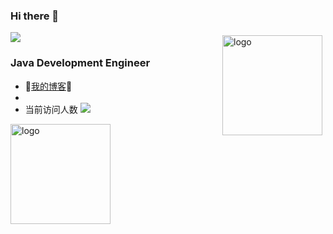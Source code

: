 ### Hi there 👋
![](http://antzuhl.cn:4000/get/@antzuhl.readme)
<img src="https://github-readme-stats.vercel.app/api?username=polaris1119&show_icons=true" alt="logo" height="160" align="right" style="margin: 5px; margin-bottom: 20px;" />
### Java Development Engineer
- 🚩[我的博客](https://www.cnblogs.com/xiaochenNN/)🚩   
- 
- 当前访问人数 ![](https://visitor-badge.glitch.me/badge?page_id=woderchn.readme)
<img src="https://github-profile-trophy.vercel.app/?username=wonderchn&theme=flat&column=7" alt="logo" height="160" align="center" style="margin: auto; margin-bottom: 20px;" />
